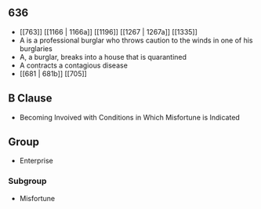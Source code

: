 ## 636
- [[763]] [[1166 | 1166a]] [[1196]] [[1267 | 1267a]] [[1335]] 
- A is a professional burglar who throws caution to the winds in one of his burglaries
- A, a burglar, breaks into a house that is quarantined
- A contracts a contagious disease
- [[681 | 681b]] [[705]] 

## B Clause
- Becoming Invoived with Conditions in Which Misfortune is Indicated

## Group
- Enterprise

### Subgroup
- Misfortune

